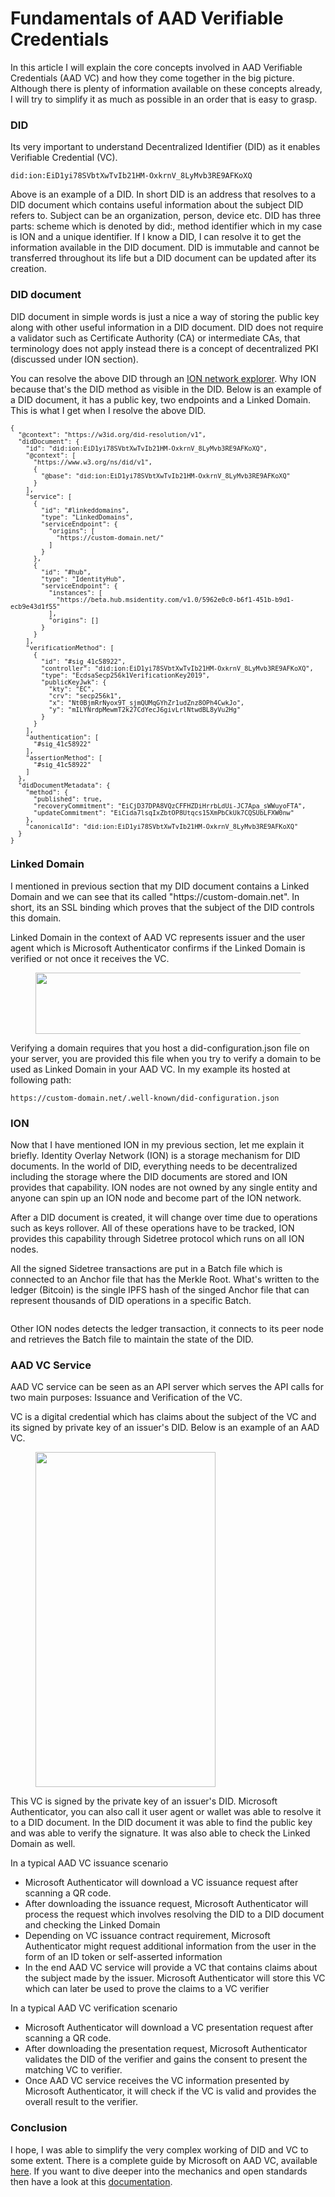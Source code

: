 # Fundamentals of AAD Verifiable Credentials
<!-- wp:paragraph -->
<p>In this article I will explain the core concepts involved in AAD Verifiable Credentials (AAD VC) and how they come together in the big picture. Although there is plenty of information available on these concepts already, I will try to simplify it as much as possible in an order that is easy to grasp.</p>
<!-- /wp:paragraph -->

<!-- wp:heading {"level":3} -->
<h3>DID</h3>
<!-- /wp:heading -->

<!-- wp:paragraph -->
<p>Its very important to understand Decentralized Identifier (DID) as it enables Verifiable Credential (VC).  </p>
<!-- /wp:paragraph -->

<!-- wp:code -->
<pre class="wp-block-code"><code>did:ion:EiD1yi78SVbtXwTvIb21HM-OxkrnV_8LyMvb3RE9AFKoXQ</code></pre>
<!-- /wp:code -->

<!-- wp:paragraph -->
<p>Above is an example of a DID. In short DID is an address that resolves to a DID document which contains useful information about the subject DID refers to. Subject can be an organization, person, device etc. DID has three parts: scheme which is denoted by did:, method identifier which in my case is ION and a unique identifier. If I know a DID, I can resolve it to get the information available in the DID document. DID is immutable and cannot be transferred throughout its life but a DID document can be updated after its creation.</p>
<!-- /wp:paragraph -->

<!-- wp:heading {"level":3} -->
<h3>DID document</h3>
<!-- /wp:heading -->

<!-- wp:paragraph -->
<p>DID document in simple words is just a nice a way of storing the public key along with other useful information in a DID document. DID does not require a validator such as Certificate Authority (CA) or intermediate CAs, that terminology does not apply instead there is a concept of decentralized PKI (discussed under ION section).</p>
<!-- /wp:paragraph -->

<!-- wp:paragraph -->
<p>You can resolve the above DID through an <a href="https://identity.foundation/ion/explorer/">ION network explorer</a>. Why ION because that's the DID method as visible in the DID. Below is an example of a DID document, it has a public key, two endpoints and a Linked Domain.  This is what I get when I resolve the above DID.</p>
<!-- /wp:paragraph -->

<!-- wp:code {"style":{"typography":{"fontSize":"12px"}}} -->
<pre class="wp-block-code" style="font-size:12px"><code>{
  "@context": "https://w3id.org/did-resolution/v1",
  "didDocument": {
    "id": "did:ion:EiD1yi78SVbtXwTvIb21HM-OxkrnV_8LyMvb3RE9AFKoXQ",
    "@context": &#91;
      "https://www.w3.org/ns/did/v1",
      {
        "@base": "did:ion:EiD1yi78SVbtXwTvIb21HM-OxkrnV_8LyMvb3RE9AFKoXQ"
      }
    ],
    "service": &#91;
      {
        "id": "#linkeddomains",
        "type": "LinkedDomains",
        "serviceEndpoint": {
          "origins": &#91;
            "https://custom-domain.net/"
          ]
        }
      },
      {
        "id": "#hub",
        "type": "IdentityHub",
        "serviceEndpoint": {
          "instances": &#91;
            "https://beta.hub.msidentity.com/v1.0/5962e0c0-b6f1-451b-b9d1-ecb9e43d1f55"
          ],
          "origins": &#91;]
        }
      }
    ],
    "verificationMethod": &#91;
      {
        "id": "#sig_41c58922",
        "controller": "did:ion:EiD1yi78SVbtXwTvIb21HM-OxkrnV_8LyMvb3RE9AFKoXQ",
        "type": "EcdsaSecp256k1VerificationKey2019",
        "publicKeyJwk": {
          "kty": "EC",
          "crv": "secp256k1",
          "x": "Nt0BjmRrNyox9T_sjmQUMqGYhZr1udZnz8OPh4CwkJo",
          "y": "mILYNrdpMewmT2k27CdYecJ6givLrlNtwdBL8yVu2Hg"
        }
      }
    ],
    "authentication": &#91;
      "#sig_41c58922"
    ],
    "assertionMethod": &#91;
      "#sig_41c58922"
    ]
  },
  "didDocumentMetadata": {
    "method": {
      "published": true,
      "recoveryCommitment": "EiCjD37DPA8VQzCFFHZDiHrrbLdUi-JC7Apa_sWWuyoFTA",
      "updateCommitment": "EiCida7lsqIxZbtOP8Utqcs15XmPbCkUk7CQSUbLFXW0nw"
    },
    "canonicalId": "did:ion:EiD1yi78SVbtXwTvIb21HM-OxkrnV_8LyMvb3RE9AFKoXQ"
  }
}</code></pre>
<!-- /wp:code -->

<!-- wp:heading {"level":3} -->
<h3>Linked Domain</h3>
<!-- /wp:heading -->

<!-- wp:paragraph -->
<p>I mentioned in previous section that my DID document contains a Linked Domain and we can see that its called "https://custom-domain.net". In short, its an SSL binding which proves that the subject of the DID controls this domain.</p>
<!-- /wp:paragraph -->

<!-- wp:paragraph -->
<p>Linked Domain in the context of AAD VC represents issuer and the user agent which is Microsoft Authenticator confirms if the Linked Domain is verified or not once it receives the VC.</p>
<!-- /wp:paragraph -->

<!-- wp:image {"id":71,"width":514,"height":98,"sizeSlug":"large","linkDestination":"none"} -->
<figure class="wp-block-image size-large is-resized"><img src="https://sabih114253105.files.wordpress.com/2022/03/linked-domain.png?w=762" alt="" class="wp-image-71" width="514" height="98"/></figure>
<!-- /wp:image -->

<!-- wp:paragraph -->
<p>Verifying a domain requires that you host a did-configuration.json file on your server, you are provided this file when you try to verify a domain to be used as Linked Domain in your AAD VC. In my example its hosted at following path:</p>
<!-- /wp:paragraph -->

<!-- wp:code -->
<pre class="wp-block-code"><code>https:&#47;&#47;custom-domain.net/.well-known/did-configuration.json</code></pre>
<!-- /wp:code -->

<!-- wp:heading {"level":3} -->
<h3>ION</h3>
<!-- /wp:heading -->

<!-- wp:paragraph -->
<p>Now that I have mentioned ION in my previous section, let me explain it briefly. Identity Overlay Network (ION) is a storage mechanism for DID documents. In the world of DID, everything needs to be decentralized including the storage where the DID documents are stored and ION provides that capability. ION nodes are not owned by any single entity and anyone can spin up an ION node and become part of the ION network.</p>
<!-- /wp:paragraph -->

<!-- wp:paragraph -->
<p>After a DID document is created, it will change over time due to operations such as keys rollover. All of these operations have to be tracked, ION provides this capability through Sidetree protocol which runs on all ION nodes.</p>
<!-- /wp:paragraph -->

<!-- wp:paragraph -->
<p>All the signed Sidetree transactions are put in a Batch file which is connected to an Anchor file that has the Merkle Root. What's written to the ledger (Bitcoin) is the single IPFS hash of the singed Anchor file that can represent thousands of DID operations in a specific Batch.</p>
<!-- /wp:paragraph -->

<!-- wp:image {"id":100,"sizeSlug":"large","linkDestination":"none"} -->
<figure class="wp-block-image size-large"><img src="https://sabih114253105.files.wordpress.com/2022/03/sidetree-2.png?w=1024" alt="" class="wp-image-100"/></figure>
<!-- /wp:image -->

<!-- wp:paragraph -->
<p>Other ION nodes detects the ledger transaction, it connects to its peer node and retrieves the Batch file to maintain the state of the DID.</p>
<!-- /wp:paragraph -->

<!-- wp:heading {"level":3} -->
<h3>AAD VC Service</h3>
<!-- /wp:heading -->

<!-- wp:paragraph -->
<p>AAD VC service can be seen as an API server which serves the API calls for two main purposes: Issuance and Verification of the VC.</p>
<!-- /wp:paragraph -->

<!-- wp:paragraph -->
<p>VC is a digital credential which has claims about the subject of the VC and its signed by private key of an issuer's DID. Below is an example of an AAD VC.</p>
<!-- /wp:paragraph -->

<!-- wp:image {"id":66,"width":288,"height":536,"sizeSlug":"large","linkDestination":"none","style":{"color":[]},"className":"is-style-default"} -->
<figure class="wp-block-image size-large is-resized is-style-default"><img src="https://sabih114253105.files.wordpress.com/2022/03/aad-vc.jpeg?w=549" alt="" class="wp-image-66" width="288" height="536"/></figure>
<!-- /wp:image -->

<!-- wp:group -->
<div class="wp-block-group"><!-- wp:paragraph -->
<p>This VC is signed by the private key of an issuer's DID. Microsoft Authenticator, you can also call it user agent or wallet was able to resolve it to a DID document. In the DID document it was able to find the public key and was able to verify the signature. It was also able to check the Linked Domain as well.</p>
<!-- /wp:paragraph -->

<!-- wp:paragraph -->
<p>In a typical AAD VC issuance scenario</p>
<!-- /wp:paragraph -->

<!-- wp:list -->
<ul><li>Microsoft Authenticator will download a VC issuance request after scanning a QR code.</li><li>After downloading the issuance request, Microsoft Authenticator will process the request which involves resolving the DID to a DID document and checking the Linked Domain</li><li>Depending on VC issuance contract requirement, Microsoft Authenticator might request additional information from the user in the form of an ID token or self-asserted information</li><li>In the end AAD VC service will provide a VC that contains claims about the subject made by the issuer. Microsoft Authenticator will store this VC which can later be used to prove the claims to a VC verifier</li></ul>
<!-- /wp:list --></div>
<!-- /wp:group -->

<!-- wp:paragraph -->
<p>In a typical AAD VC verification scenario</p>
<!-- /wp:paragraph -->

<!-- wp:list -->
<ul><li>Microsoft Authenticator will download a VC presentation request after scanning a QR code.</li><li>After downloading the presentation request, Microsoft Authenticator validates the DID of the verifier and gains the consent to present the matching VC to verifier.</li><li>Once AAD VC service receives the VC information presented by Microsoft Authenticator, it will check if the VC is valid and provides the overall result to the verifier.</li></ul>
<!-- /wp:list -->

<!-- wp:heading {"level":3} -->
<h3>Conclusion</h3>
<!-- /wp:heading -->

<!-- wp:paragraph -->
<p>I hope, I was able to simplify the very complex working of DID and VC to some extent. There is a complete guide by Microsoft on AAD VC, available <a href="https://docs.microsoft.com/en-us/azure/active-directory/verifiable-credentials/">here</a>. If you want to dive deeper into the mechanics and open standards then have a look at this <a href="https://www.w3.org/TR/did-core/">documentation</a>.</p>
<!-- /wp:paragraph -->
